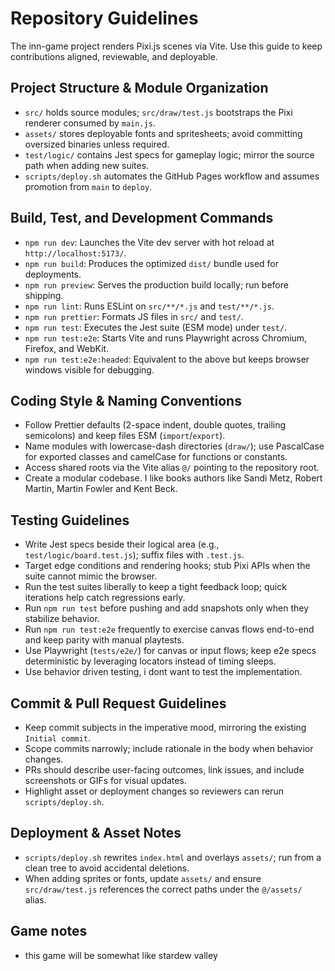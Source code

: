 # Repository Guidelines

The inn-game project renders Pixi.js scenes via Vite. Use this guide to keep contributions aligned, reviewable, and deployable.

## Project Structure & Module Organization
- `src/` holds source modules; `src/draw/test.js` bootstraps the Pixi renderer consumed by `main.js`.
- `assets/` stores deployable fonts and spritesheets; avoid committing oversized binaries unless required.
- `test/logic/` contains Jest specs for gameplay logic; mirror the source path when adding new suites.
- `scripts/deploy.sh` automates the GitHub Pages workflow and assumes promotion from `main` to `deploy`.

## Build, Test, and Development Commands
- `npm run dev`: Launches the Vite dev server with hot reload at `http://localhost:5173/`.
- `npm run build`: Produces the optimized `dist/` bundle used for deployments.
- `npm run preview`: Serves the production build locally; run before shipping.
- `npm run lint`: Runs ESLint on `src/**/*.js` and `test/**/*.js`.
- `npm run prettier`: Formats JS files in `src/` and `test/`.
- `npm run test`: Executes the Jest suite (ESM mode) under `test/`.
- `npm run test:e2e`: Starts Vite and runs Playwright across Chromium, Firefox, and WebKit.
- `npm run test:e2e:headed`: Equivalent to the above but keeps browser windows visible for debugging.

## Coding Style & Naming Conventions
- Follow Prettier defaults (2-space indent, double quotes, trailing semicolons) and keep files ESM (`import`/`export`).
- Name modules with lowercase-dash directories (`draw/`); use PascalCase for exported classes and camelCase for functions or constants.
- Access shared roots via the Vite alias `@/` pointing to the repository root.
- Create a modular codebase.  I like books authors like Sandi Metz, Robert Martin, Martin Fowler and Kent Beck.

## Testing Guidelines
- Write Jest specs beside their logical area (e.g., `test/logic/board.test.js`); suffix files with `.test.js`.
- Target edge conditions and rendering hooks; stub Pixi APIs when the suite cannot mimic the browser.
- Run the test suites liberally to keep a tight feedback loop; quick iterations help catch regressions early.
- Run `npm run test` before pushing and add snapshots only when they stabilize behavior.
- Run `npm run test:e2e` frequently to exercise canvas flows end-to-end and keep parity with manual playtests.
- Use Playwright (`tests/e2e/`) for canvas or input flows; keep e2e specs deterministic by leveraging locators instead of timing sleeps.
- Use behavior driven testing, i dont want to test the implementation.

## Commit & Pull Request Guidelines
- Keep commit subjects in the imperative mood, mirroring the existing `Initial commit`.
- Scope commits narrowly; include rationale in the body when behavior changes.
- PRs should describe user-facing outcomes, link issues, and include screenshots or GIFs for visual updates.
- Highlight asset or deployment changes so reviewers can rerun `scripts/deploy.sh`.

## Deployment & Asset Notes
- `scripts/deploy.sh` rewrites `index.html` and overlays `assets/`; run from a clean tree to avoid accidental deletions.
- When adding sprites or fonts, update `assets/` and ensure `src/draw/test.js` references the correct paths under the `@/assets/` alias.

## Game notes
- this game will be somewhat like stardew valley
